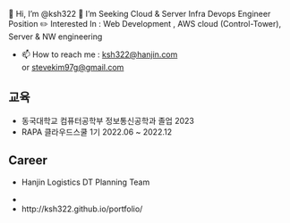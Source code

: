 👋 Hi, I’m @ksh322
👀 I’m Seeking Cloud & Server Infra Devops Engineer Position
✏️ Interested In : Web Development , AWS cloud (Control-Tower), Server & NW engineering
- 📫 How to reach me : ksh322@hanjin.com <br> or stevekim97g@gmail.com 
## 교육 </br>
- 동국대학교 컴퓨터공학부 정보통신공학과 졸업 2023<br>
- RAPA 클라우드스쿨 1기 2022.06 ~ 2022.12 <br>
## Career </br>
- Hanjin Logistics DT Planning Team


- <li>http://ksh322.github.io/portfolio/</li>
<!---
ksh322/ksh322 is a ✨ special ✨ repository because its `README.md` (this file) appears on your GitHub profile.
You can click the Preview link to take a look at your changes.
--->
